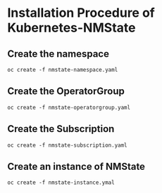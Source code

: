 # Installation Procedure of Kubernetes-NMState

## Create the namespace

`oc create -f nmstate-namespace.yaml`

## Create the OperatorGroup

`oc create -f nmstate-operatorgroup.yaml`

## Create the Subscription

`oc create -f nmstate-subscription.yaml`

## Create an instance of NMState

`oc create -f nmstate-instance.ymal`
